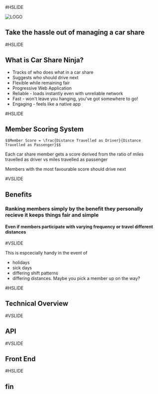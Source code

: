 #HSLIDE

![LOGO](https://carshare.ninja/assets/icons/android-chrome-192x192.png)

## Take the hassle out of managing a car share

#HSLIDE

## What is Car Share Ninja?

- Tracks of who does what in a car share <!-- .element: class="fragment" data-fragment-index="1" -->
- Suggests who should drive next <!-- .element: class="fragment" data-fragment-index="2" -->
- Flexible while remaining fair <!-- .element: class="fragment" data-fragment-index="3" -->
- Progressive Web Application <!-- .element: class="fragment" data-fragment-index="4" -->
 - Reliable - loads instantly even with unreliable network
 - Fast - won't leave you hanging, you've got somewhere to go!
 - Engaging - feels like a native app

#HSLIDE

## Member Scoring System

`$$Member Score = \frac{Distance Travelled as Driver}{Distance Travelled as Passenger}$$`

Each car share member gets a score derived from the ratio of miles travelled as driver vs miles travelled as passenger

Members with the most favourable score should drive next

#VSLIDE

## Benefits

### Ranking members simply by the benefit they personally recieve it keeps things fair and simple

#### Even if members participate with varying frequency or travel different distances

#VSLIDE

This is espcecially handy in the event of
- holidays
- sick days
- differing shift patterns
- differing distances. Maybe you pick a member up on the way?

#HSLIDE

## Technical Overview

#VSLIDE

## API

#VSLIDE

## Front End

#HSLIDE

## fin
